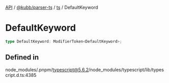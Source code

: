 [API](../../../../../packages.md) / [@kubb/parser-ts](../../../index.md) / [ts](../index.md) / DefaultKeyword

# DefaultKeyword

```ts
type DefaultKeyword: ModifierToken<DefaultKeyword>;
```

## Defined in

node\_modules/.pnpm/typescript@5.6.2/node\_modules/typescript/lib/typescript.d.ts:4385
